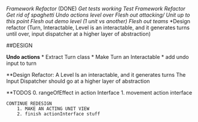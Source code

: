 *Framework Refactor* (DONE)
	*Get tests working*
	*Test Framework Refactor*
	*Get rid of spaghetti*
*Undo actions*
*level over*
*Flesh out attacking/ Unit up to this point*
*Flesh out demo level (1 unit vs another)*
*Flesh out teams*
*Design refactor (Turn, Interactable, Level is an interactable, and it generates turns until over,
	input dispatcher at a higher layer of abstraction)


##DESIGN

**Undo actions**
	* Extract Turn class
	* Make Turn an Interactable
	* add undo input to turn
	

**Design Refactor: 
	A Level Is an interactable, and it generates turns
	The Input Dispatcher should go at a higher layer of abstraction
	
**TODOS
	0. rangeOfEffect in action Interface
	1. movement action interface
	
	
	CONTINUE REDESIGN
		1. MAKE AN ACTING UNIT VIEW
		2. finish actionInterface stuff
	